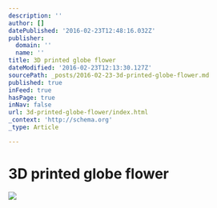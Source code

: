 ```yaml
---
description: ''
author: []
datePublished: '2016-02-23T12:48:16.032Z'
publisher:
  domain: ''
  name: ''
title: 3D printed globe flower
dateModified: '2016-02-23T12:13:30.127Z'
sourcePath: _posts/2016-02-23-3d-printed-globe-flower.md
published: true
inFeed: true
hasPage: true
inNav: false
url: 3d-printed-globe-flower/index.html
_context: 'http://schema.org'
_type: Article

---
```

# 3D printed globe flower
![](https://the-grid-user-content.s3-us-west-2.amazonaws.com/045aee04-6481-4616-98e1-5d28c6a410db.png)